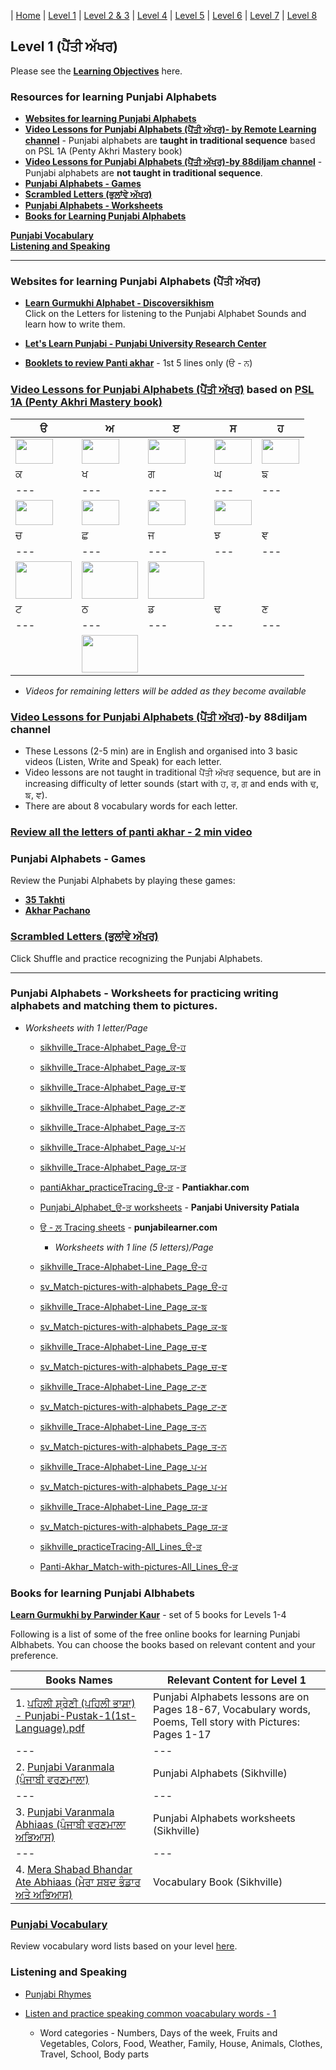 | [Home](https://amardeep0.github.io/learnPunjabi/) | [Level 1](https://amardeep0.github.io/learnPunjabi/Punjabi_Alphabets/) | [Level 2 & 3](https://amardeep0.github.io/learnPunjabi/Level_2-3_Matra/) | [Level 4](https://amardeep0.github.io/learnPunjabi/Level-4_Intermediate/) | [Level 5](https://amardeep0.github.io/learnPunjabi/Level-5_intermediate/) | [Level 6](https://amardeep0.github.io/learnPunjabi/Level-6_Advanced/) | [Level 7](https://amardeep0.github.io/learnPunjabi/Level-7_Advanced/) | [Level 8](https://amardeep0.github.io/learnPunjabi/Level-8_WorldLanguageCompetencyTesting/)
 
## Level 1 (ਪੈਂਤੀ ਅੱਖਰ)

Please see the **[Learning Objectives](https://amardeep0.github.io/learnPunjabi/Punjabi_Alphabets/Level_1_Goals)** here.

### Resources for learning Punjabi Alphabets

  - **[Websites for learning Punjabi Alphabets](https://amardeep0.github.io/learnPunjabi/Punjabi_Alphabets#websites-for-learning-punjabi-alphabets-ਪੈਂਤੀ-ਅੱਖਰ)**
  - **[Video Lessons for Punjabi Alphabets (ਪੈਂਤੀ ਅੱਖਰ)- by Remote Learning channel](https://amardeep0.github.io/learnPunjabi/Punjabi_Alphabets#video-lessons-for-punjabi-alphabets-ਪੈਂਤੀ-ਅੱਖਰ-based-on-psl-1a-penty-akhri-mastery-book)** - Punjabi alphabets are **taught in traditional sequence** based on PSL 1A (Penty Akhri Mastery book)
  - **[Video Lessons for Punjabi Alphabets (ਪੈਂਤੀ ਅੱਖਰ)-by 88diljam channel](https://amardeep0.github.io/learnPunjabi/Punjabi_Alphabets#video-lessons-for-punjabi-alphabets-ਪੈਂਤੀ-ਅੱਖਰ-by-88diljam-channel)** - Punjabi alphabets are **not taught in traditional sequence**.
  - **[Punjabi Alphabets - Games](https://amardeep0.github.io/learnPunjabi/Punjabi_Alphabets#punjabi-alphabets---games)**
  - **[Scrambled Letters (ਭੁਲਾਂਵੇ ਅੱਖਰ)](https://amardeep0.github.io/learnPunjabi/Punjabi_Alphabets#scrambled-letters-ਭੁਲਾਂਵੇ-ਅੱਖਰ)**
  - **[Punjabi Alphabets - Worksheets](https://amardeep0.github.io/learnPunjabi/Punjabi_Alphabets#punjabi-alphabets---worksheets-for-practicing-writing-alphabets-and-matching-them-to-pictures)**
  - **[Books for Learning Punjabi Alphabets](https://amardeep0.github.io/learnPunjabi/Punjabi_Alphabets#books-for-learning-punjabi-albhabets)**
  
**[Punjabi Vocabulary](https://amardeep0.github.io/learnPunjabi/Punjabi_Alphabets#punjabi-vocabulary)**  
**[Listening and Speaking](https://amardeep0.github.io/learnPunjabi/Punjabi_Alphabets#listening-and-speaking)**
  

---

### Websites for learning Punjabi Alphabets (ਪੈਂਤੀ ਅੱਖਰ)
 
  - **[Learn Gurmukhi Alphabet - Discoversikhism](http://www.discoversikhism.com/punjabi/punjabi_gurmukhi_alphabet.html)**  
      Click on the Letters for listening to the Punjabi Alphabet Sounds and learn how to write them.
      
  - **[Let's Learn Punjabi - Punjabi University Research Center](http://www.learnpunjabi.org/keyboard1.html#)**
  
  - **[Booklets to review Panti akhar](https://sites.google.com/khalsaschool.us/remote/kindergarten)** - 1st 5 lines only (ੳ - ਨ)
  
 
### [Video Lessons for Punjabi Alphabets (ਪੈਂਤੀ ਅੱਖਰ)](https://amardeep0.github.io/learnPunjabi/Punjabi_Alphabets/stepping_stones_PSL_penti-akhar-videos) based on [PSL 1A (Penty Akhri Mastery book)](http://www.tejpublishing.com/books/book_view/52#buy_book)  
  
| ੳ | ਅ | ੲ | ਸ | ਹ  |
| --- | --- | --- | --- | --- |
| <a href="http://www.youtube.com/watch?feature=player_embedded&v=vwGhN790I58 " target="_blank"><img src="http://img.youtube.com/vi/vwGhN790I58/0.jpg" width="60" height="40" /></a> | <a href="http://www.youtube.com/watch?feature=player_embedded&v=tSDhRw8cnhI " target="_blank"><img src="http://img.youtube.com/vi/tSDhRw8cnhI/0.jpg" width="60" height="40" /></a> | <a href="http://www.youtube.com/watch?feature=player_embedded&v=NzUAmSoxVDg " target="_blank"><img src="http://img.youtube.com/vi/NzUAmSoxVDg/0.jpg" width="60" height="40" /></a> | <a href="http://www.youtube.com/watch?feature=player_embedded&v=SgCcccN9otk " target="_blank"><img src="http://img.youtube.com/vi/SgCcccN9otk/0.jpg" width="60" height="40" /></a> | <a href="http://www.youtube.com/watch?feature=player_embedded&v=4nwVcY7VXfk " target="_blank"><img src="http://img.youtube.com/vi/4nwVcY7VXfk/0.jpg" width="60" height="40" /></a>  |
| ਕ | ਖ | ਗ | ਘ | ਙ | 
| --- | --- | --- | --- | --- |
| <a href="http://www.youtube.com/watch?feature=player_embedded&v=784N9eV1XLk " target="_blank"><img src="http://img.youtube.com/vi/784N9eV1XLk/0.jpg" width="60" height="40" /></a> | <a href="http://www.youtube.com/watch?feature=player_embedded&v=ltOztcJoqVU " target="_blank"><img src="http://img.youtube.com/vi/ltOztcJoqVU/0.jpg" width="60" height="40" /></a> | <a href="http://www.youtube.com/watch?feature=player_embedded&v=zpLruz_onTA " target="_blank"><img src="http://img.youtube.com/vi/zpLruz_onTA/0.jpg" width="60" height="40" /></a>  | <a href="http://www.youtube.com/watch?feature=player_embedded&v=iWWyNAtN7kg " target="_blank"><img src="http://img.youtube.com/vi/iWWyNAtN7kg/0.jpg" width="60" height="40" /></a> |   |
| ਚ | ਛ | ਜ | ਝ | ਞ | 
| --- | --- | --- | --- | --- |
| <a href="http://www.youtube.com/watch?feature=player_embedded&v=mlS4RZuqcvE " target="_blank"><img src="http://img.youtube.com/vi/mlS4RZuqcvE/0.jpg" width="90" height="60" /></a> | <a href="http://www.youtube.com/watch?feature=player_embedded&v=B4FZsADN24U " target="_blank"><img src="http://img.youtube.com/vi/B4FZsADN24U/0.jpg" width="90" height="60" /></a>  | <a href="http://www.youtube.com/watch?feature=player_embedded&v=y3PxIVwwQ88 " target="_blank"><img src="http://img.youtube.com/vi/y3PxIVwwQ88/0.jpg" width="90" height="60" /></a>  |   |   |
| ਟ | ਠ | ਡ | ਢ | ਣ | 
| --- | --- | --- | --- | --- |
|  | <a href="http://www.youtube.com/watch?feature=player_embedded&v=6l_yr-86OmI " target="_blank"><img src="http://img.youtube.com/vi/6l_yr-86OmI/0.jpg" width="90" height="60" /></a>  |   |   |   |

- *Videos for remaining letters will be added as they become available*

      
### [Video Lessons for Punjabi Alphabets (ਪੈਂਤੀ ਅੱਖਰ)](https://amardeep0.github.io/learnPunjabi/Punjabi_Alphabets/penti_Akhar_Videos)-by 88diljam channel
  
   - These Lessons (2-5 min) are in English and organised into 3 basic videos (Listen, Write and Speak) for each letter. 
   - Video lessons are not taught in traditional ਪੈਂਤੀ ਅੱਖਰ sequence, but are in increasing difficulty of letter sounds (start with ਹ, ਰ, ਗ and ends with ਢ, ਙ, ਞ). 
   - There are about 8 vocabulary words for each letter.
    
### [Review all the letters of panti akhar - 2 min video](https://youtu.be/1G6Pozog9LQ) 

### Punjabi Alphabets - Games
   
   Review the Punjabi Alphabets by playing these games: 
   
   - **[35 Takhti](http://www.sikhville.org/index.php?option=com_content&view=article&id=46&Itemid=306)**  
   - **[Akhar Pachano](http://www.sikhville.org/index.php?option=com_content&view=article&id=116&Itemid=306)**
     
### [Scrambled Letters (ਭੁਲਾਂਵੇ ਅੱਖਰ)](http://www.discoversikhism.com/punjabi/gurmukhi_letter_shuffle.html)
     
   Click Shuffle and practice recognizing the Punjabi Alphabets.
   

---

### Punjabi Alphabets - Worksheets for practicing writing alphabets and matching them to pictures.

 - *Worksheets with 1 letter/Page*

    - [sikhville_Trace-Alphabet_Page_ੳ-ਹ](http://sikhville.org/pdf/Drawing-and-Tracing/35-khushkhat/1.pdf)
    - [sikhville_Trace-Alphabet_Page_ਕ-ਙ](http://sikhville.org/pdf/Drawing-and-Tracing/35-khushkhat/2.pdf)
    - [sikhville_Trace-Alphabet_Page_ਚ-ਞ](http://sikhville.org/pdf/Drawing-and-Tracing/35-khushkhat/3.pdf)
    - [sikhville_Trace-Alphabet_Page_ਟ-ਣ](http://sikhville.org/pdf/Drawing-and-Tracing/35-khushkhat/4.pdf)
    - [sikhville_Trace-Alphabet_Page_ਤ-ਨ](http://sikhville.org/pdf/Drawing-and-Tracing/35-khushkhat/5.pdf)
    - [sikhville_Trace-Alphabet_Page_ਪ-ਮ](http://sikhville.org/pdf/Drawing-and-Tracing/35-khushkhat/6.pdf)
    - [sikhville_Trace-Alphabet_Page_ਯ-ੜ](http://sikhville.org/pdf/Drawing-and-Tracing/35-khushkhat/7.pdf)

    - [pantiAkhar_practiceTracing_ੳ-ੜ](http://pantiakhar.com/images/worksheets/tracing.pdf) - **Pantiakhar.com**
    
    - [Punjabi_Alphabet_ੳ-ੜ worksheets](https://amardeep0.github.io/learnPunjabi/Punjabi_Alphabets/worksheets/punjabi-alphabet.pdf) - **Panjabi University Patiala** 
    
    - [ੳ - ਲ਼ Tracing sheets](https://punjabilearner.com/Resources/Tracing-Sheets-%E0%A9%B3-%E0%A8%B2%E0%A8%BC.pdf) - **punjabilearner.com**
      - *Worksheets with 1 line (5 letters)/Page*

    - [sikhville_Trace-Alphabet-Line_Page_ੳ-ਹ](http://sikhville.org/pdf/Drawing-and-Tracing/Trace-alphabets/page-1/Trace-alphabets_page1.pdf)
    - [sv_Match-pictures-with-alphabets_Page_ੳ-ਹ](http://www.sikhville.org/pdf/Match-the-following/Match-pictures-with-alphabets/page1/Match-pictures-with-alphabets-page01.pdf)
    
    - [sikhville_Trace-Alphabet-Line_Page_ਕ-ਙ](http://sikhville.org/pdf/Drawing-and-Tracing/Trace-alphabets/page-2/Trace-alphabets_page2.pdf)
    - [sv_Match-pictures-with-alphabets_Page_ਕ-ਙ](http://www.sikhville.org/pdf/Match-the-following/Match-pictures-with-alphabets/page2/Match-pictures-with-alphabets-page02.pdf)
    
    - [sikhville_Trace-Alphabet-Line_Page_ਚ-ਞ](http://sikhville.org/pdf/Drawing-and-Tracing/Trace-alphabets/page-3/Trace-alphabets_page3.pdf)
    - [sv_Match-pictures-with-alphabets_Page_ਚ-ਞ](http://www.sikhville.org/pdf/Match-the-following/Match-pictures-with-alphabets/page3/Match-pictures-with-alphabets-page03.pdf)
     
    - [sikhville_Trace-Alphabet-Line_Page_ਟ-ਣ](http://sikhville.org/pdf/Drawing-and-Tracing/Trace-alphabets/page-4/Trace-alphabets_page4.pdf)
    - [sv_Match-pictures-with-alphabets_Page_ਟ-ਣ](http://www.sikhville.org/pdf/Match-the-following/Match-pictures-with-alphabets/page4/Match-pictures-with-alphabets-page04.pdf)
     
    - [sikhville_Trace-Alphabet-Line_Page_ਤ-ਨ](http://sikhville.org/pdf/Drawing-and-Tracing/Trace-alphabets/page-5/Trace-alphabets_page5.pdf)
    - [sv_Match-pictures-with-alphabets_Page_ਤ-ਨ](http://www.sikhville.org/pdf/Match-the-following/Match-pictures-with-alphabets/page5/Match-pictures-with-alphabets-page05.pdf)
     
    - [sikhville_Trace-Alphabet-Line_Page_ਪ-ਮ](http://sikhville.org/pdf/Drawing-and-Tracing/Trace-alphabets/page-6/Trace-alphabets_page6.pdf)
    - [sv_Match-pictures-with-alphabets_Page_ਪ-ਮ](http://www.sikhville.org/pdf/Match-the-following/Match-pictures-with-alphabets/page6/Match-pictures-with-alphabets-page06.pdf)
     
    - [sikhville_Trace-Alphabet-Line_Page_ਯ-ੜ](http://sikhville.org/pdf/Drawing-and-Tracing/Trace-alphabets/page-7/Trace-alphabets_page7.pdf)
    - [sv_Match-pictures-with-alphabets_Page_ਯ-ੜ](http://www.sikhville.org/pdf/Match-the-following/Match-pictures-with-alphabets/page7/Match-pictures-with-alphabets-page07.pdf) 
     
    - [sikhville_practiceTracing-All_Lines_ੳ-ੜ](http://sikhville.org/pdf/Drawing-and-Tracing/Varanmala-Ahiyaas/Varanmala-Ahiyaas.pdf)  
    
    - [Panti-Akhar_Match-with-pictures-All_Lines_ੳ-ੜ](http://pantiakhar.com/images/worksheets/trace-n-match.pdf)
    
    
### Books for learning Punjabi Albhabets

**[Learn Gurmukhi by Parwinder Kaur](http://learngurmukhi.com/)** - set of 5 books for Levels 1-4

Following is a list of some of the free online books for learning Punjabi Albhabets. You can choose the books based on relevant content and your preference. 

| Books Names | Relevant Content for Level 1 |
| --- | --- |
| 1. [ਪਹਿਲੀ ਸ਼੍ਰੇਣੀ (ਪਹਿਲੀ ਭਾਸ਼ਾ) - Punjabi-Pustak-1(1st-Language).pdf](http://files-cdn.pseb.ac.in/pseb_files/Punjabi-Pustak-1(1st-Language).pdf)| Punjabi Alphabets lessons are on Pages 18-67, Vocabulary words, Poems, Tell story with Pictures: Pages 1-17 |
| --- | --- |
| 2. [Punjabi Varanmala (ਪੰਜਾਬੀ ਵਰਣਮਾਲਾ)](http://sikhville.org/pdf/Informational/varnmala/Varanmala.pdf) | Punjabi Alphabets (Sikhville) | 
| --- | --- |
| 3. [Punjabi Varanmala Abhiaas (ਪੰਜਾਬੀ ਵਰਣਮਾਲਾ ਅਭਿਆਸ)](http://shop.sikhville.org/index.php?route=product/product&path=67&product_id=81) | Punjabi Alphabets worksheets (Sikhville)  | 
| --- | --- |
| 4. [Mera Shabad Bhandar Ate Abhiaas (ਮੇਰਾ ਸ਼ਬਦ ਭੰਡਾਰ ਅਤੇ ਅਭਿਆਸ)](http://shop.sikhville.org/index.php?route=product/product&path=67&product_id=84) | Vocabulary Book (Sikhville)  | 



### [Punjabi Vocabulary](https://amardeep0.github.io/learnPunjabi/Punjabi_Vocabulary)  
Review vocabulary word lists based on your level [here](https://amardeep0.github.io/learnPunjabi/Punjabi_Vocabulary).


### Listening and Speaking

  - [Punjabi Rhymes](http://www.learnpunjabi.org/rhymes_title.html)
  
  - [Listen and practice speaking common voacabulary words - 1](http://www.discoversikhism.com/punjabi/punjabi_gurmukhi_vocabulary.html)  
      - Word categories - Numbers, Days of the week, Fruits and Vegetables, Colors, Food, Weather, Family, House, Animals, Clothes, Travel, School, Body parts






  
